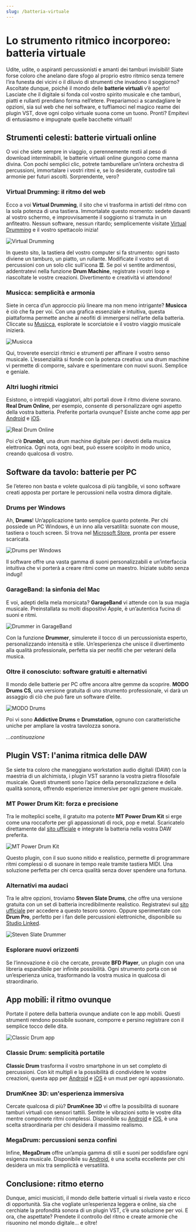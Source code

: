 ```yaml
---
slug: /batteria-virtuale
---
```

# Lo strumento ritmico incorporeo: batteria virtuale

Udite, udite, o aspiranti percussionisti e amanti dei tamburi invisibili! Siate forse coloro che anelano dare sfogo al proprio estro ritmico senza temere l’ira funesta dei vicini o il diluvio di strumenti che invadono il soggiorno? Ascoltate dunque, poiché il mondo delle **batterie virtuali** v’è aperto! Lasciate che il digitale si fonda col vostro spirito musicale e che tamburi, piatti e rullanti prendano forma nell’etere. Prepariamoci a scandagliare le opzioni, sia sul web che nei software, e tuffiamoci nel magico reame dei plugin VST, dove ogni colpo virtuale suona come un tuono. Pronti? Empitevi di entusiasmo e impugnate quelle bacchette virtuali!

## Strumenti celesti: batterie virtuali online

O voi che siete sempre in viaggio, o perennemente restii al peso di download interminabili, le batterie virtuali online giungono come manna divina. Con pochi semplici clic, potrete tamburellare un’intera orchestra di percussioni, immortalare i vostri ritmi e, se lo desiderate, custodire tali armonie per futuri ascolti. Sorprendente, vero? 

### Virtual Drumming: il ritmo del web

Ecco a voi **Virtual Drumming**, il sito che vi trasforma in artisti del ritmo con la sola potenza di una tastiera. Immortalate questo momento: sedete davanti al vostro schermo, e improvvisamente il soggiorno si tramuta in un anfiteatro. Nessun software, nessun ritardo; semplicemente visitate [Virtual Drumming](https://www.virtualdrumming.com/it/) e il vostro spettacolo inizia!

![Virtual Drumming](/guide-img/output/8e0ab0f2.jpg)

In questo sito, la tastiera del vostro computer si fa strumento: ogni tasto diviene un tamburo, un piatto, un rullante. Modificate il vostro set di percussioni con un solo clic sull'icona **☰**. Se poi vi sentite ardimentosi, addentratevi nella funzione **Drum Machine**, registrate i vostri loop e riascoltate le vostre creazioni. Divertimento e creatività vi attendono!

### Musicca: semplicità e armonia

Siete in cerca d’un approccio più lineare ma non meno intrigante? **Musicca** è ciò che fa per voi. Con una grafica essenziale e intuitiva, questa piattaforma permette anche ai neofiti di immergersi nell’arte della batteria. Cliccate su [Musicca](https://www.musicca.com/it/batteria), esplorate le scorciatoie e il vostro viaggio musicale inizierà.

![Musicca](/guide-img/output/d1c31d00.jpg)

Qui, troverete esercizi ritmici e strumenti per affinare il vostro senso musicale. L’essenzialità si fonde con la potenza creativa: una drum machine vi permette di comporre, salvare e sperimentare con nuovi suoni. Semplice e geniale.

### Altri luoghi ritmici

Esistono, o intrepidi viaggiatori, altri portali dove il ritmo diviene sovrano. **Real Drum Online**, per esempio, consente di personalizzare ogni aspetto della vostra batteria. Preferite portarla ovunque? Esiste anche come app per [Android](https://play.google.com/store/apps/details?id=br.com.rodrigokolb.realdrum) e [iOS](https://apps.apple.com/it/app/real-drum-electronic-drum-set/id550920929).

![Real Drum Online](/guide-img/output/38b5ea2c.jpg)

Poi c’è **Drumbit**, una drum machine digitale per i devoti della musica elettronica. Ogni nota, ogni beat, può essere scolpito in modo unico, creando qualcosa di vostro.

## Software da tavolo: batterie per PC

Se l’etereo non basta e volete qualcosa di più tangibile, vi sono software creati apposta per portare le percussioni nella vostra dimora digitale. 

### Drums per Windows

Ah, **Drums**! Un’applicazione tanto semplice quanto potente. Per chi possiede un PC Windows, è un inno alla versatilità: suonate con mouse, tastiera o touch screen. Si trova nel [Microsoft Store](https://apps.microsoft.com/detail/9wzdncrfj518), pronta per essere scaricata.

![Drums per Windows](/guide-img/output/c7d81fef.jpg)

Il software offre una vasta gamma di suoni personalizzabili e un’interfaccia intuitiva che vi porterà a creare ritmi come un maestro. Iniziate subito senza indugi!

### GarageBand: la sinfonia del Mac

E voi, adepti della mela morsicata? **GarageBand** vi attende con la sua magia musicale. Preinstallata su molti dispositivi Apple, è un’autentica fucina di suoni e ritmi.

![Drummer in GarageBand](/guide-img/output/d97ee44e.jpg)

Con la funzione **Drummer**, simulerete il tocco di un percussionista esperto, personalizzando intensità e stile. Un’esperienza che unisce il divertimento alla qualità professionale, perfetta sia per neofiti che per veterani della musica.

### Oltre il conosciuto: software gratuiti e alternativi

Il mondo delle batterie per PC offre ancora altre gemme da scoprire. **MODO Drums CS**, una versione gratuita di uno strumento professionale, vi darà un assaggio di ciò che può fare un software d’elite. 

![MODO Drums](/guide-img/output/23e44296.jpg)

Poi vi sono **Addictive Drums** e **Drumstation**, ognuno con caratteristiche uniche per ampliare la vostra tavolozza sonora.

_...continuazione_

## Plugin VST: l'anima ritmica delle DAW

Se siete tra coloro che maneggiano workstation audio digitali (DAW) con la maestria di un alchimista, i plugin VST saranno la vostra pietra filosofale musicale. Questi strumenti sono l’apice della personalizzazione e della qualità sonora, offrendo esperienze immersive per ogni genere musicale.

### MT Power Drum Kit: forza e precisione

Tra le molteplici scelte, il gratuito ma potente **MT Power Drum Kit** si erge come una roccaforte per gli appassionati di rock, pop e metal. Scaricatelo direttamente dal [sito ufficiale](https://www.powerdrumkit.com/it/download76187.php) e integrate la batteria nella vostra DAW preferita.

![MT Power Drum Kit](/guide-img/output/d639946a.jpg)

Questo plugin, con il suo suono nitido e realistico, permette di programmare ritmi complessi o di suonare in tempo reale tramite tastiera MIDI. Una soluzione perfetta per chi cerca qualità senza dover spendere una fortuna.

### Alternativi ma audaci

Tra le altre opzioni, troviamo **Steven Slate Drums**, che offre una versione gratuita con un set di batteria incredibilmente realistico. Registratevi sul [sito ufficiale](https://stevenslatedrums.com/ssd5/#SSD5FREE) per accedere a questo tesoro sonoro. Oppure sperimentate con **Drum Pro**, perfetto per i fan delle percussioni elettroniche, disponibile su [Studio Linked](https://www.studiolinked.com/drum-pro/).

![Steven Slate Drummer](/guide-img/output/6502b511.jpg)

### Esplorare nuovi orizzonti

Se l’innovazione è ciò che cercate, provate **BFD Player**, un plugin con una libreria espandibile per infinite possibilità. Ogni strumento porta con sé un’esperienza unica, trasformando la vostra musica in qualcosa di straordinario.

## App mobili: il ritmo ovunque

Portate il potere della batteria ovunque andiate con le app mobili. Questi strumenti rendono possibile suonare, comporre e persino registrare con il semplice tocco delle dita.

![Classic Drum app](/guide-img/output/fc09de3f.jpg)

### Classic Drum: semplicità portatile

**Classic Drum** trasforma il vostro smartphone in un set completo di percussioni. Con kit multipli e la possibilità di condividere le vostre creazioni, questa app per [Android](https://play.google.com/store/apps/details?id=br.com.rodrigokolb.classicdrum) e [iOS](https://apps.apple.com/it/app/classic-drum-electronic-drums/id1269701118) è un must per ogni appassionato.

### DrumKnee 3D: un'esperienza immersiva

Cercate qualcosa di più? **DrumKnee 3D** vi offre la possibilità di suonare tamburi virtuali con sensori tattili. Sentite le vibrazioni sotto le vostre dita mentre componete ritmi complessi. Disponibile su [Android](https://play.google.com/store/apps/details?id=com.ribeirop.drumknee) e [iOS](https://apps.apple.com/it/app/drumknee-3d-batteria-drums/id1241682795), è una scelta straordinaria per chi desidera il massimo realismo.

### MegaDrum: percussioni senza confini

Infine, **MegaDrum** offre un’ampia gamma di stili e suoni per soddisfare ogni esigenza musicale. Disponibile su [Android](https://play.google.com/store/apps/details?id=com.oliveiralabs.megadrum), è una scelta eccellente per chi desidera un mix tra semplicità e versatilità.

## Conclusione: ritmo eterno

Dunque, amici musicisti, il mondo delle batterie virtuali si rivela vasto e ricco di opportunità. Sia che vogliate un’esperienza leggera e online, sia che cerchiate la profondità sonora di un plugin VST, c’è una soluzione per voi. E ora, che aspettate? Prendete il controllo del ritmo e create armonie che risuonino nel mondo digitale... e oltre!

